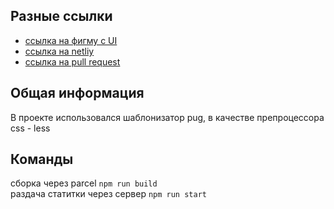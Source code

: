 ##  Разные ссылки 
* [ссылка на фигму с UI](https://www.figma.com/file/0E1vENv1yePwxfoCEqIZU0/Untitled?node-id=0%3A1)  
* [ссылка на netliy](https://62d7f0eae401a30008a259b8--jocular-biscotti-29151e.netlify.app/)  
* [ссылка на pull request](https://github.com/Melekh11/middle.messenger.praktikum.yandex/pull/2#partial-pull-merging)

## Общая информация
В проекте использовался шаблонизатор pug, в качестве препроцессора css - less

## Команды
сборка через parcel `npm run build`  
раздача статитки через сервер `npm run start`

